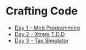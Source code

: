 # Crafting Code
- [Day 1 - Mob Programming](01.mob-programming/README.md)
- [Day 2 - Xtrem T.D.D](02.xtrem-t.d.d/README.md)
- [Day 3 - Tax Simulator](03.tax-simulator/README.md)